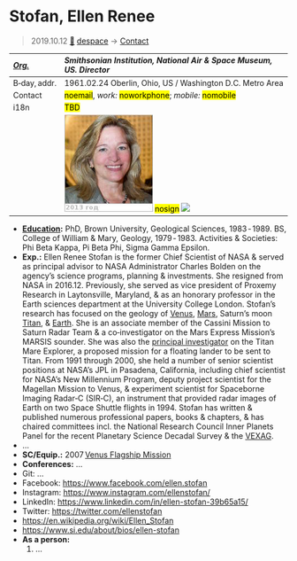 # Stofan, Ellen Renee
> 2019.10.12 [🚀](../index/index.md) [despace](index.md) → [Contact](contact.md)

|*[Org.](contact.md)*|*Smithsonian Institution, National Air & Space Museum, US. Director*|
|:--|:--|
|B‑day, addr.|1961.02.24 Oberlin, Ohio, US / Washington D.C. Metro Area|
|Contact|<mark>noemail</mark>, *work:* <mark>noworkphone</mark>; *mobile:* <mark>nomobile</mark>|
|i18n|<mark>TBD</mark>|
| |[![](f/contact/s/stofan1_photo_thumb.jpg)](f/contact/s/stofan1_photo.jpg) <mark>nosign</mark> [![](f/contact//1_sign_thumb.jpg)](f/contact//1_sign.png)|

   - **[Education](edu.md):** PhD, Brown University, Geological Sciences, 1983 ‑ 1989. BS, College of William & Mary, Geology, 1979 ‑ 1983. Activities & Societies: Phi Beta Kappa, Pi Beta Phi, Sigma Gamma Epsilon.
   - **Exp.:** Ellen Renee Stofan is the former Chief Scientist of NASA & served as principal advisor to NASA Administrator Charles Bolden on the agency’s science programs, planning & investments. She resigned from NASA in 2016.12. Previously, she served as vice president of Proxemy Research in Laytonsville, Maryland, & as an honorary professor in the Earth sciences department at the University College London. Stofan’s research has focused on the geology of [Venus](venus.md), [Mars](mars.md), Saturn’s moon [Titan](titan.md), & [Earth](earth.md). She is an associate member of the Cassini Mission to Saturn Radar Team & a co‑investigator on the Mars Express Mission’s MARSIS sounder. She was also the [principal investigator](principal_investigator.md) on the Titan Mare Explorer, a proposed mission for a floating lander to be sent to Titan. From 1991 through 2000, she held a number of senior scientist positions at NASA’s JPL in Pasadena, California, including chief scientist for NASA’s New Millennium Program, deputy project scientist for the Magellan Mission to Venus, & experiment scientist for Spaceborne Imaging Radar‑C (SIR‑C), an instrument that provided radar images of Earth on two Space Shuttle flights in 1994. Stofan has written & published numerous professional papers, books & chapters, & has chaired committees incl. the National Research Council Inner Planets Panel for the recent Planetary Science Decadal Survey & the [VEXAG](vexag.md).
   - …
   - **SC/Equip.:** 2007 [Venus Flagship Mission](venus_flagship_mission.md)
   - **Conferences:** …
   - Git: …
   - Facebook: <https://www.facebook.com/ellen.stofan>
   - Instagram: <https://www.instagram.com/ellenstofan/>
   - LinkedIn: <https://www.linkedin.com/in/ellen-stofan-39b65a15/>
   - Twitter: <https://twitter.com/ellenstofan>
   - <https://en.wikipedia.org/wiki/Ellen_Stofan>
   - <https://www.si.edu/about/bios/ellen-stofan>
   - **As a person:**
      1. …
